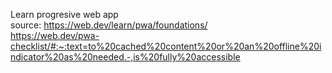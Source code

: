Learn progresive web app   
source: https://web.dev/learn/pwa/foundations/
<br />
https://web.dev/pwa-checklist/#:~:text=to%20cached%20content%20or%20an%20offline%20indicator%20as%20needed.-,is%20fully%20accessible
